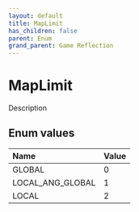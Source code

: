 ```yaml
---
layout: default
title: MapLimit
has_children: false
parent: Enum
grand_parent: Game Reflection
---
```

# MapLimit
Description 

## Enum values

| Name | Value |
|:----------|:--------------|
| GLOBAL | 0 |
| LOCAL_ANG_GLOBAL | 1 |
| LOCAL | 2 |

